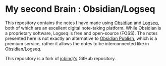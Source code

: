 # My second Brain : Obsidian/Logseq
This repository contains the notes I have made using [Obsidian](https://obsidian.md/) and [Logseq](https://logseq.com/), both of which are an excellent digital note-taking platform. While Obsidian is a proprietary software, Logseq is free and open-source (FOSS). The notes presented here is not exactly an alternative to [Obsidian Publish](https://obsidian.md/publish), which is a premium service, rather it allows the notes to be interconnected like in Obsidian/Logseq. 

This repository is a fork of [jobindj's](https://github.com/jobindj/obsidian-publish-mkdocs) GitHub repository. 
